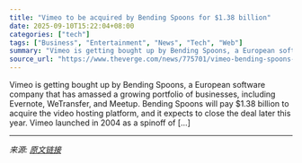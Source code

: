 ```yaml
---
title: "Vimeo to be acquired by Bending Spoons for $1.38 billion"
date: 2025-09-10T15:22:04+08:00
categories: ["tech"]
tags: ["Business", "Entertainment", "News", "Tech", "Web"]
summary: "Vimeo is getting bought up by Bending Spoons, a European software company that has amassed a growing portfolio of businesses, including Evernote, WeTransfer, and Meetup. Bending Spoons will pay $1.38 "
source_url: "https://www.theverge.com/news/775701/vimeo-bending-spoons-acquisition"
---
```


Vimeo is getting bought up by Bending Spoons, a European software company that has amassed a growing portfolio of businesses, including Evernote, WeTransfer, and Meetup. Bending Spoons will pay $1.38 billion to acquire the video hosting platform, and it expects to close the deal later this year. Vimeo launched in 2004 as a spinoff of [&#8230;]

---

*来源: [原文链接](https://www.theverge.com/news/775701/vimeo-bending-spoons-acquisition)*

